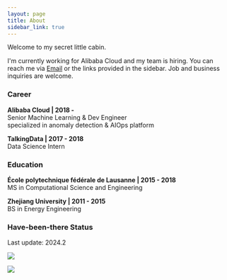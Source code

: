 ```yaml
---
layout: page
title: About
sidebar_link: true
---
```


Welcome to my secret little cabin.

I'm currently working for Alibaba Cloud and my team is hiring. You can reach me via [Email](mailto:mcjxgu@163.com) or the links provided in the sidebar. Job and business inquiries are welcome.

### Career

**Alibaba Cloud \| 2018 -**<br>
Senior Machine Learning & Dev Engineer<br>
specialized in anomaly detection & AIOps platform

**TalkingData \| 2017 - 2018**<br>
Data Science Intern

### Education

**École polytechnique fédérale de Lausanne \| 2015 - 2018**<br>
MS in Computational Science and Engineering

**Zhejiang University \| 2011 - 2015**<br>
BS in Energy Engineering

### Have-been-there Status

Last update: 2024.2

![](https://jiaxi-github-pages-photohost.oss-cn-beijing.aliyuncs.com/pyreneesalpaca/images/about-have-been-there-cn.png)

![](https://jiaxi-github-pages-photohost.oss-cn-beijing.aliyuncs.com/pyreneesalpaca/images/about-have-been-there-global.png)
